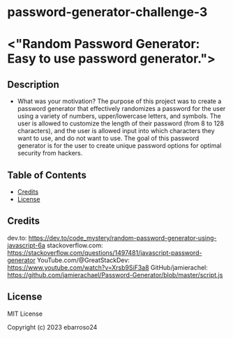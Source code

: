 # password-generator-challenge-3
# <"Random Password Generator: Easy to use password generator.">

## Description

- What was your motivation? The purpose of this project was to create a password generator that effectively randomizes a password for the user using a variety of numbers, upper/lowercase letters, and symbols. The user is allowed to customize the length of their password (from 8 to 128 characters), and the user is allowed input into which characters they want to use, and do not want to use. The goal of this password generator is for the user to create unique password options for optimal security from hackers.

## Table of Contents

- [Credits](#credits)
- [License](#license)



## Credits
dev.to: https://dev.to/code_mystery/random-password-generator-using-javascript-6a
stackoverflow.com: https://stackoverflow.com/questions/1497481/javascript-password-generator
YouTube.com/@GreatStackDev: https://www.youtube.com/watch?v=Xrsb9SiF3a8
GitHub/jamierachel: https://github.com/jamierachael/Password-Generator/blob/master/script.js


## License
MIT License

Copyright (c) 2023 ebarroso24
